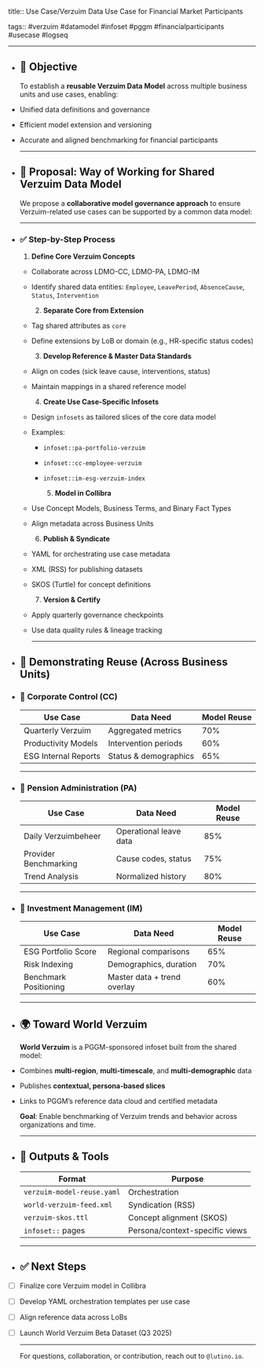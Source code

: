 title:: Use Case/Verzuim Data Use Case for Financial Market Participants

tags:: #verzuim #datamodel #infoset #pggm #financialparticipants #usecase #logseq

---

- ## 🧩 Objective
  
  To establish a **reusable Verzuim Data Model** across multiple business units and use cases, enabling:
- Unified data definitions and governance
- Efficient model extension and versioning
- Accurate and aligned benchmarking for financial participants
  
  ---
- ## 🧠 Proposal: Way of Working for Shared Verzuim Data Model
  
  We propose a **collaborative model governance approach** to ensure Verzuim-related use cases can be supported by a common data model:
  
  ---
- ### ✅ Step-by-Step Process
  
  1. **Define Core Verzuim Concepts**
	- Collaborate across LDMO-CC, LDMO-PA, LDMO-IM
	- Identify shared data entities: `Employee`, `LeavePeriod`, `AbsenceCause`, `Status`, `Intervention`
	  
	  2. **Separate Core from Extension**
	- Tag shared attributes as `core`
	- Define extensions by LoB or domain (e.g., HR-specific status codes)
	  
	  3. **Develop Reference & Master Data Standards**
	- Align on codes (sick leave cause, interventions, status)
	- Maintain mappings in a shared reference model
	  
	  4. **Create Use Case-Specific Infosets**
	- Design `infosets` as tailored slices of the core data model
	- Examples:
		- `infoset::pa-portfolio-verzuim`
		- `infoset::cc-employee-verzuim`
		- `infoset::im-esg-verzuim-index`
		  
		  5. **Model in Collibra**
	- Use Concept Models, Business Terms, and Binary Fact Types
	- Align metadata across Business Units
	  
	  6. **Publish & Syndicate**
	- YAML for orchestrating use case metadata
	- XML (RSS) for publishing datasets
	- SKOS (Turtle) for concept definitions
	  
	  7. **Version & Certify**
	- Apply quarterly governance checkpoints
	- Use data quality rules & lineage tracking
	  
	  ---
- ## 🧪 Demonstrating Reuse (Across Business Units)
- ### 🎯 Corporate Control (CC)
  
  | Use Case | Data Need | Model Reuse |
  |----------|-----------|-------------|
  | Quarterly Verzuim | Aggregated metrics | 70% |
  | Productivity Models | Intervention periods | 60% |
  | ESG Internal Reports | Status & demographics | 65% |
  
  ---
- ### 🎯 Pension Administration (PA)
  
  | Use Case | Data Need | Model Reuse |
  |----------|-----------|-------------|
  | Daily Verzuimbeheer | Operational leave data | 85% |
  | Provider Benchmarking | Cause codes, status | 75% |
  | Trend Analysis | Normalized history | 80% |
  
  ---
- ### 🎯 Investment Management (IM)
  
  | Use Case | Data Need | Model Reuse |
  |----------|-----------|-------------|
  | ESG Portfolio Score | Regional comparisons | 65% |
  | Risk Indexing | Demographics, duration | 70% |
  | Benchmark Positioning | Master data + trend overlay | 60% |
  
  ---
- ## 🌍 Toward World Verzuim
  
  **World Verzuim** is a PGGM-sponsored infoset built from the shared model:
- Combines **multi-region**, **multi-timescale**, and **multi-demographic** data
- Publishes **contextual, persona-based slices**
- Links to PGGM’s reference data cloud and certified metadata
  
  **Goal**: Enable benchmarking of Verzuim trends and behavior across organizations and time.
  
  ---
- ## 🔄 Outputs & Tools
  
  | Format | Purpose |
  |--------|---------|
  | `verzuim-model-reuse.yaml` | Orchestration |
  | `world-verzuim-feed.xml` | Syndication (RSS) |
  | `verzuim-skos.ttl` | Concept alignment (SKOS) |
  | `infoset::` pages | Persona/context-specific views |
  
  ---
- ## ✅ Next Steps
- [ ] Finalize core Verzuim model in Collibra
- [ ] Develop YAML orchestration templates per use case
- [ ] Align reference data across LoBs
- [ ] Launch World Verzuim Beta Dataset (Q3 2025)
  
  ---
  
  For questions, collaboration, or contribution, reach out to `@lutino.io`.